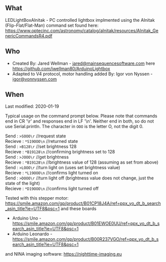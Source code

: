 ## What 
LEDLightBoxAlnitak - PC controlled lightbox implmented using the Alnitak (Flip-Flat/Flat-Man) command set found here: https://www.optecinc.com/astronomy/catalog/alnitak/resources/Alnitak_GenericCommandsR4.pdf

## Who
* Created By: Jared Wellman - jared@mainsequencesoftware.com here https://github.com/jwellman80/ArduinoLightbox
* Adapted to V4 protocol, motor handling added By: Igor von Nyssen - igor@vonnyssen.com


## When
  Last modified:  2020-01-19

Typical usage on the command prompt below. Please note that commands end in CR '\r' and responses end in LF '\n'. Neither end in both, so do not use Serial.println. The character in `OOO` is the letter O, not the digit 0.

Send     : `>SOOO\r`      //request state\
Recieve  : `*S19OOO\n`    //returned state\
Send     : `>B128\r`      //set brightness 128\
Recieve  : `*B19128\n`    //confirming brightness set to 128\
Send     : `>JOOO\r`      //get brightness\
Recieve  : `*B19128\n`    //brightness value of 128 (assuming as set from above)\
Send     : `>LOOO\r`      //turn light on (uses set brightness value)\
Recieve  : `*L19OOO\n`    //confirms light turned on\
Send     : `>DOOO\r`      //turn light off (brightness value does not change, just the state of the light)\
Recieve  : `*D19OOO\n`    //confirms light turned off


Tested with this stepper motor: https://smile.amazon.com/gp/product/B01CP18J4A/ref=ppx_yo_dt_b_search_asin_title?ie=UTF8&psc=1
and these boards
* Arduino Uno - https://smile.amazon.com/gp/product/B01EWOE0UU/ref=ppx_yo_dt_b_search_asin_title?ie=UTF8&psc=1
* Arduino Leonardo - https://smile.amazon.com/gp/product/B00R237VGO/ref=ppx_yo_dt_b_search_asin_title?ie=UTF8&psc=1

and NINA imaging software: https://nighttime-imaging.eu
